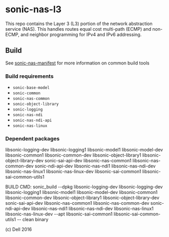 sonic-nas-l3
============

This repo contains the Layer 3 (L3) portion of the network abstraction service (NAS). This handles routes equal cost multi-path (ECMP) and non-ECMP, and neighbor programming for IPv4 and IPv6 addressing. 

Build
---------
See [sonic-nas-manifest](https://github.com/Azure/sonic-nas-manifest) for more information on common build tools

### Build requirements
* `sonic-base-model`
* `sonic-common`
* `sonic-nas-common`
* `sonic-object-library`
* `sonic-logging`
* `sonic-nas-ndi`
* `sonic-nas-ndi-api`
* `sonic-nas-linux`

### Dependent packages
libsonic-logging-dev libsonic-logging1 libsonic-model1 libsonic-model-dev libsonic-common1 libsonic-common-dev libsonic-object-library1 libsonic-object-library-dev sonic-sai-api-dev libsonic-nas-common1 libsonic-nas-common-dev sonic-ndi-api-dev libsonic-nas-ndi1 libsonic-nas-ndi-dev libsonic-nas-linux1 libsonic-nas-linux-dev libsonic-sai-common1 libsonic-sai-common-utils1

BUILD CMD: sonic_build --dpkg libsonic-logging-dev libsonic-logging-dev libsonic-logging1 libsonic-model1 libsonic-model-dev libsonic-common1 libsonic-common-dev libsonic-object-library1 libsonic-object-library-dev sonic-sai-api-dev libsonic-nas-common1 libsonic-nas-common-dev sonic-ndi-api-dev libsonic-nas-ndi1 libsonic-nas-ndi-dev libsonic-nas-linux1 libsonic-nas-linux-dev --apt libsonic-sai-common1 libsonic-sai-common-utils1 -- clean binary

(c) Dell 2016
